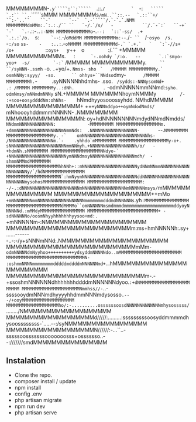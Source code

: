 MMMMMMMMN-`.y`````:``:`````  `.::.``/          `  ``-:``````   `````      `.:`` ``.``````.``````sMMM
MMMMMMMMs`/mN..``::.--` ```  `.::``+/              ``:-`..``    ``-`       `--`  `.-`````/.`-`.`.NMM
MMMMMMMMdmMMm:.`:.:./`` ``   `-/.`/s/   -           ``/.`-`:`   ``-+`       `-`   `.-```.::-.`.:-NMM
MMMMMMMMMMMMMo`-.`--:`  ``   `::`-ss/  .+            `.:.:`/o.   ``s:        ``    `--``:.-/``oMddMM
MMMMMMMMMMMMm:--``./-`  ``   `/-`osyo  /s.            `-::`/so`   `ss-    -   `     `:..:`.-``oMMMMM
MMMMMMMMMMMMd-.` `.+.`   `   `:`-//s+  /o+            ``::`oys+   `y++`  `o`         `:/.```  +MMMMM
MMMMMMMMMMMMs.`   `:``       `-.oohdy `/:o.   --       `.:`smyo-   yoo+  -s/         `-:` ``  /MMMMM
MMMMMMMMMMMy.`     ``        ``/syNNN-.ssmh`  -o.       `.`+yo/+. `Nmss- sho`         ``  `   /MMMMM
MMMMMMMMMMy.`      ``         `osmNNNy:syyy/  -so.      `` ohhys+``NNdso`dmy-         `       /MMMMM
MMMMMMMMMh. `-`     `         .syNNNNNhhdmhs- .sso.      ` /sydds:-NNNysomNd+              .: /MMMMM
MMMMMMMMy..:dNh.           .` -odmNNNNNmmNNmd:`syho.       odmNmsy/mNNmdmNNNy`             sN.+MMMMM
MMMMMMNhoymNMMMy`          /- :+soo+oosyddddNm:ohNhs-     `hNmdhyyosooossyhdd.             NMhdMMMMM
MMMMMMMMMMMMMMMM+          ++`+yNNNmddyo++oymNdodNmds/    `mNhoooyhddmmmNNNNN-            .NMMMMMMMM
MMMMMMMMMMMMMMMMN:         oy+hdNNNNNNNNNmdydNNmdNmdds/   `NNdmmNNNNNNNNNNNNN:            -MMMMMMMMM
MMMMMMMMMMMMMMMMMm.        +dmmNNNNNNNNNNNNNNNNNmNmmNds:  .NNNNNNNNNNNNNNNNNN-       `--.``NMMMMMMMM
MMMMMMMMMMMMMMMMMMy. -`    omNNNNNNNNNNNNNNNNNNNNNNNNNhs- /NNNNNNNNNNNNNNNNNm.`-    .yhhdo`mMMMMMMMM
MMMMMMMMMMMMMMMMMMMy-o+.   sNNNNNNNNNNNNNNNNNNNNNNmmNNmyh.+NNNNNNNNNNNNNNNNNh/o/   -+hdmNh.sMMMMMMMM
MMMMMMMMMMMMMMMMMMMNNdyo-` +NNNNNNNNNNNNNNNNNNNNNNymNNNdmsyNNNNNNNNNNNNNNNNNmdh/  -shmmNMMmdMMMMMMMM
MMMMMMMMMMMMMMMMMMMMhhNNh+::mNNNNNNNNNNNNNNNNNNNNNydNNmNNmmNNNNNNNNNNNNNNNNNNNy/`/hdNMMMMMMMMMMMMMMM
MMMMMMMMMMMMMMMMMMMMN`:hmNyymNNNNNNNNNNNNNNNNNNNNNddNNNNNNNNNNNNNNNNNNNNNNNNNmysohosMMMMMMMMMMMMMMMM
MMMMMMMMMMMMMMMMMMMMM: -/-.:dNNNNNNNNNNNNNNNNNNNNNNmNNNNNNNNNNNNNNNNNmNNNNNNmsys/``mMMMMMMMMMMMMMMMM
MMMMMMMMMMMMMMMMMMMMM++mMo `+mNNNNNNNNmmNNNNNNNNNNNNNNNNNNmmmmmmmdddmdNNNNNNs`.yh`:MMMMMMMMMMMMMMMMM
MMMMMMMMMMMMMMMMMMMMMdMMMMo``omNNNNNNmsmdmmmdmmmmmmmmmmmmmmmmmmmddyoyNNNNNNd.:mMMdyMMMMMMMMMMMMMMMMM
MMMMMMMMMMMMMMMMMMMMMMMMMMM+ -sdNNNNNNo/oosmNhyyhhhhhhhyysoo+md:.` +mNNNNNm-:NMMMMNMMMMMMMMMMMMMMMMM
MMMMMMMMMMMMMMMMMMMMMMMMMMMm:ms+hmNNNNNh:.sy+......-------..-:-/y+sNNNmNNd:.NMMMMMMMMMMMMMMMMMMMMMMM
MMMMMMMMMMMMMMMMMMMMMMMMMMMMmMm`-odmNNNNNdmNyyhoo++++++++++ydsyddmNNNNNdo..mMMMMMMMMMMMMMMMMMMMMMMMM
MMMMMMMMMMMMMMMMMMMMMMMMMMMMMMN- :oshmmNNNNmmmmmmmmdddddmddddmNNNNNNmd+.`.hMMMMMMMMMMMMMMMMMMMMMMMMM
MMMMMMMMMMMMMMMMMMMMMMMMMMMMMMm-.-+ssoshmNNNNNNdhhhhhhhddddmNNNNNNdyoo.`:+dNMMMMMMMMMMMMMMMMMMMMMMMM
MMMMMMMMMMMMMMMMMMMMMMNmmhss//-`..-ssssooydmNNNmdhyyyyhhdmmNNNmdysosso`.---/+ooyMMMMMMMMMMMMMMMMMMMM
MMMMMMMMMMMMMMMMMMMMho/:-..........ossssssoosdNNNNNNNNNNNNNmhysosssss/`......../NMMMMMMMMMMMMMMMMMMM
MMMMMMMMMMMMMMMMMMMd/////:.........:sssssssssoosyddmmmmdhysoossssssss-`.....--:/syNMMMMMMMMMMMMMMMMM
MMMMMMMMMMMMMMMMMMMN//////:-...``..-sssssoosssssssooooooosss+osssssso..--:///////smdMMMMMMMMMMMMMMMM


## Instalation
- Clone the repo.
- composer install / update
- npm install
- config .env 
- php artisan migrate
- npm run dev
- php artisan serve
